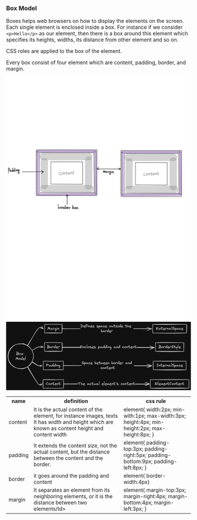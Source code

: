### Box Model

Boxes helps web browsers on how to display the elements on the screen.
Each single element is enclosed inside a box. For instance if we consider `<p>Hello</p>` as our element, then there is a box around this element which specifies its heights, widths, its distance from other element and so on.

CSS roles are applied to the box of the element.

Every box consist of four element which are content, padding, border, and margin.

<img src="./assets/box.png">
<img src="./assets/detail.png">

<table>
      <tr>
        <th>name</th>
        <th>definition</th>
        <th>css rule</th>
      </tr>
      <tr>
        <td>content</td>
        <td>
          It is the actual content of the element, for instance images, texts It
          has width and height which are known as content height and content
          width
        </td>
          <td>
          element{ width:2px; min-with:1px; max-width:3px; height:4px;
          min-height:2px; max-height:8px; }
        </td>
        </tr>
        <tr>
      </tr>
      <tr>
        <td>padding</td>
        <td>
          It extends the content size, not the actual content, but the distance
          between the content and the border.
        </td>
        <td>
          element{ padding-top:3px; padding-right:5px; padding-bottom:9px;
          padding-left:8px; }
        </td>
      </tr>
      <tr>
        <td>border</td>
        <td>it goes around the padding and content</td>
        <td>element{ border-width:4px}</td>
      </tr>
      <tr>
        <td>margin</td>
        <td>
          It separates an element from its neighboring elements, or it is the
          distance between two elements/td>
        </td>
        <td>
          element{ margin-top:3px; margin-right:4px; margin-bottom:4px;
          margin-left:3px; }
        </td>
      </tr>

<table>
